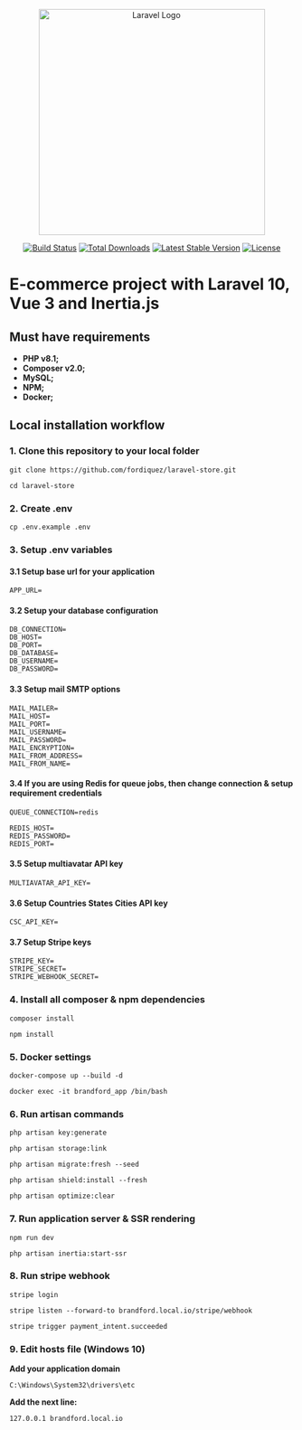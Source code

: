 <p align="center"><a href="https://laravel.com" target="_blank"><img src="https://raw.githubusercontent.com/laravel/art/master/logo-lockup/5%20SVG/2%20CMYK/1%20Full%20Color/laravel-logolockup-cmyk-red.svg" width="400" alt="Laravel Logo"></a></p>

<p align="center">
<a href="https://travis-ci.org/laravel/framework"><img src="https://travis-ci.org/laravel/framework.svg" alt="Build Status"></a>
<a href="https://packagist.org/packages/laravel/framework"><img src="https://img.shields.io/packagist/dt/laravel/framework" alt="Total Downloads"></a>
<a href="https://packagist.org/packages/laravel/framework"><img src="https://img.shields.io/packagist/v/laravel/framework" alt="Latest Stable Version"></a>
<a href="https://packagist.org/packages/laravel/framework"><img src="https://img.shields.io/packagist/l/laravel/framework" alt="License"></a>
</p>

# E-commerce project with Laravel 10, Vue 3 and Inertia.js

## Must have requirements

-   **PHP v8.1;**
-   **Composer v2.0;**
-   **MySQL;**
-   **NPM;**
-   **Docker;**

## Local installation workflow

### 1. Clone this repository to your local folder

```
git clone https://github.com/fordiquez/laravel-store.git
```

```
cd laravel-store
```

### 2. Create .env

```
cp .env.example .env
```

### 3. Setup .env variables

#### 3.1 Setup base url for your application

```
APP_URL=
```

#### 3.2 Setup your database configuration

```
DB_CONNECTION=
DB_HOST=
DB_PORT=
DB_DATABASE=
DB_USERNAME=
DB_PASSWORD=
```

#### 3.3 Setup mail SMTP options

```
MAIL_MAILER=
MAIL_HOST=
MAIL_PORT=
MAIL_USERNAME=
MAIL_PASSWORD=
MAIL_ENCRYPTION=
MAIL_FROM_ADDRESS=
MAIL_FROM_NAME=
```

#### 3.4 If you are using Redis for queue jobs, then change connection & setup requirement credentials

```
QUEUE_CONNECTION=redis
```

```
REDIS_HOST=
REDIS_PASSWORD=
REDIS_PORT=
```

#### 3.5 Setup multiavatar API key

```
MULTIAVATAR_API_KEY=
```

#### 3.6 Setup Countries States Cities API key

```
CSC_API_KEY=
```

#### 3.7 Setup Stripe keys

```
STRIPE_KEY=
STRIPE_SECRET=
STRIPE_WEBHOOK_SECRET=
```

### 4. Install all composer & npm dependencies

```
composer install
```

```
npm install
```

### 5. Docker settings

```
docker-compose up --build -d
```

```
docker exec -it brandford_app /bin/bash
```

### 6. Run artisan commands

```
php artisan key:generate
```

```
php artisan storage:link
```

```
php artisan migrate:fresh --seed
```

```
php artisan shield:install --fresh
```

```
php artisan optimize:clear
```

### 7. Run application server & SSR rendering

```
npm run dev
```

```
php artisan inertia:start-ssr
```

### 8. Run stripe webhook
```
stripe login
```

```
stripe listen --forward-to brandford.local.io/stripe/webhook
```

```
stripe trigger payment_intent.succeeded
```

### 9. Edit hosts file (Windows 10)

**Add your application domain**
```
C:\Windows\System32\drivers\etc
```

**Add the next line:**
```
127.0.0.1 brandford.local.io
```
